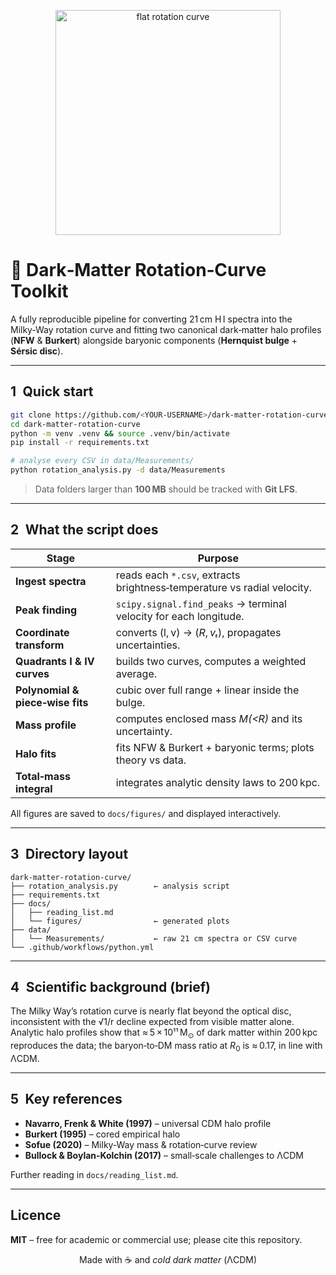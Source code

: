 <p align="center">
  <img width="360" src="https://raw.githubusercontent.com/gurdahari/dm-assets/main/flat_curve.svg" alt="flat rotation curve">
</p>

# 🌌  Dark‑Matter Rotation‑Curve Toolkit

A fully reproducible pipeline for converting 21 cm H I spectra into the Milky‑Way
rotation curve and fitting two canonical dark‑matter halo profiles
(**NFW** & **Burkert**) alongside baryonic components
(**Hernquist bulge** + **Sérsic disc**).

---

## 1 Quick start

```bash
git clone https://github.com/<YOUR-USERNAME>/dark-matter-rotation-curve.git
cd dark-matter-rotation-curve
python -m venv .venv && source .venv/bin/activate
pip install -r requirements.txt

# analyse every CSV in data/Measurements/
python rotation_analysis.py -d data/Measurements
```

> Data folders larger than **100 MB** should be tracked with **Git LFS**.

---

## 2 What the script does

| Stage | Purpose |
|-------|---------|
| **Ingest spectra** | reads each `*.csv`, extracts brightness‑temperature vs radial velocity. |
| **Peak finding** | `scipy.signal.find_peaks` → terminal velocity for each longitude. |
| **Coordinate transform** | converts (l, v) → (*R*, *vₜ*), propagates uncertainties. |
| **Quadrants I & IV curves** | builds two curves, computes a weighted average. |
| **Polynomial & piece‑wise fits** | cubic over full range + linear inside the bulge. |
| **Mass profile** | computes enclosed mass *M(<R)* and its uncertainty. |
| **Halo fits** | fits NFW & Burkert + baryonic terms; plots theory vs data. |
| **Total‑mass integral** | integrates analytic density laws to 200 kpc. |

All figures are saved to `docs/figures/` and displayed interactively.

---

## 3 Directory layout

```
dark-matter-rotation-curve/
├── rotation_analysis.py        ← analysis script
├── requirements.txt
├── docs/
│   ├── reading_list.md
│   └── figures/                ← generated plots
├── data/
│   └── Measurements/           ← raw 21 cm spectra or CSV curve
└── .github/workflows/python.yml
```

---

## 4 Scientific background (brief)

The Milky Way’s rotation curve is nearly flat beyond the optical disc,
inconsistent with the √1/r decline expected from visible matter alone.
Analytic halo profiles show that ≈ 5 × 10¹¹ M<sub>⊙</sub> of dark matter within
200 kpc reproduces the data; the baryon‑to‑DM mass ratio at *R*<sub>0</sub> is
≈ 0.17, in line with ΛCDM.

---

## 5 Key references

* **Navarro, Frenk & White (1997)** – universal CDM halo profile  
* **Burkert (1995)** – cored empirical halo  
* **Sofue (2020)** – Milky‑Way mass & rotation‑curve review  
* **Bullock & Boylan‑Kolchin (2017)** – small‑scale challenges to ΛCDM  

Further reading in `docs/reading_list.md`.

---

## Licence

**MIT** – free for academic or commercial use; please cite this repository.

<p align="center">Made with ☕ and <em>cold dark matter</em> (ΛCDM)</p>
